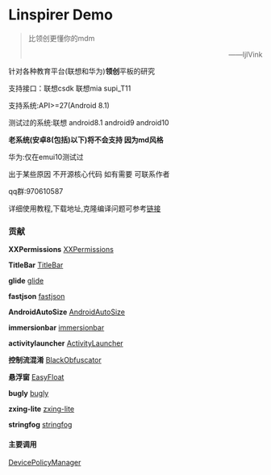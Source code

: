 
# Linspirer Demo 

> 比领创更懂你的mdm
> 
> <p align="right">——ljlVink</p>


针对各种教育平台(联想和华为)**领创**平板的研究

支持接口：联想csdk 联想mia supi_T11

支持系统:API>=27(Android 8.1)

测试过的系统:联想 android8.1 android9 android10

**老系统(安卓8(包括)以下)将不会支持 因为md风格**

华为:仅在emui10测试过

出于某些原因 不开源核心代码 如有需要 可联系作者

qq群:970610587

详细使用教程,下载地址,克隆编译问题可参考[链接](https://youngtoday.github.io)

### 贡献
**XXPermissions** [XXPermissions](https://github.com/getActivity/XXPermissions)

**TitleBar** [TitleBar](https://github.com/getActivity/TitleBar)

**glide** [glide](https://github.com/bumptech/glide)

**fastjson** [fastjson](https://github.com/alibaba/fastjson)

**AndroidAutoSize** [AndroidAutoSize](https://github.com/JessYanCoding/AndroidAutoSize)

**immersionbar** [immersionbar](https://github.com/gyf-dev/ImmersionBar)

**activitylauncher** [ActivityLauncher](https://github.com/butzist/ActivityLauncher)

**控制流混淆** [BlackObfuscator](https://github.com/CodingGay/BlackObfuscator-ASPlugin)


**悬浮窗** [EasyFloat](https://github.com/princekin-f/EasyFloat)

**bugly** [bugly](https://bugly.qq.com/)

**zxing-lite** [zxing-lite](https://github.com/jenly1314/ZXingLite/)

**stringfog** [stringfog](https://github.com/MegatronKing/StringFog)

#### 主要调用

[DevicePolicyManager](https://developer.android.com/reference/android/app/admin/DevicePolicyManager)

